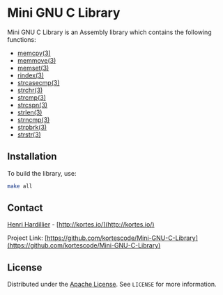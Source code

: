 # Mini GNU C Library

Mini GNU C Library is an Assembly library which contains the following functions:
- [memcpy(3)](https://linux.die.net/man/3/memcpy)
- [memmove(3)](https://linux.die.net/man/3/memmove)
- [memset(3)](https://linux.die.net/man/3/memset)
- [rindex(3)](https://linux.die.net/man/3/rindex)
- [strcasecmp(3)](https://linux.die.net/man/3/strcasecmp)
- [strchr(3)](https://linux.die.net/man/3/strchr)
- [strcmp(3)](https://linux.die.net/man/3/strcmp)
- [strcspn(3)](https://linux.die.net/man/3/strcspn)
- [strlen(3)](https://linux.die.net/man/3/strlen)
- [strncmp(3)](https://linux.die.net/man/3/strncmp)
- [strpbrk(3)](https://linux.die.net/man/3/strpbrk)
- [strstr(3)](https://linux.die.net/man/3/strstr)

## Installation

To build the library, use:

```bash
make all
```

## Contact

[Henri Hardillier](https://www.linkedin.com/in/henrihardillier/) - [http://kortes.io/](http://kortes.io/)

Project Link: [https://github.com/kortescode/Mini-GNU-C-Library](https://github.com/kortescode/Mini-GNU-C-Library)

## License

Distributed under the [Apache License](http://www.apache.org/licenses/). See `LICENSE` for more information.
